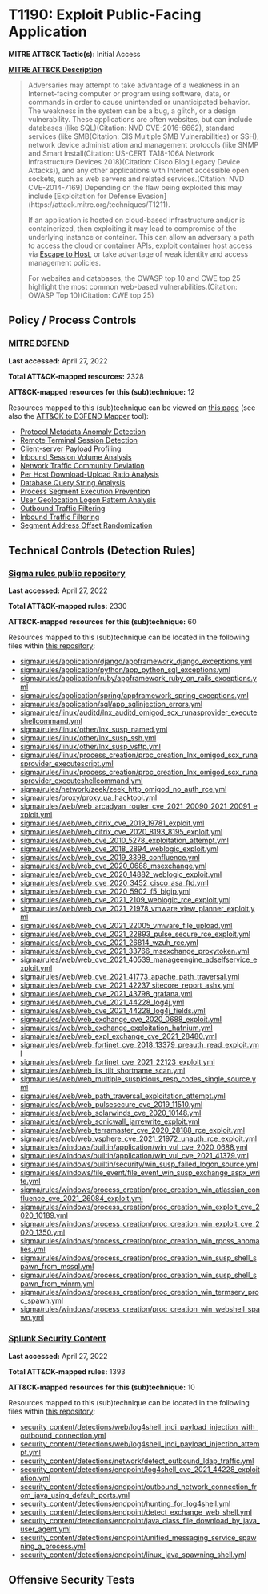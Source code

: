# T1190: Exploit Public-Facing Application
**MITRE ATT&CK Tactic(s):** Initial Access

**[MITRE ATT&CK Description](https://attack.mitre.org/techniques/T1190)**
<blockquote>Adversaries may attempt to take advantage of a weakness in an Internet-facing computer or program using software, data, or commands in order to cause unintended or unanticipated behavior. The weakness in the system can be a bug, a glitch, or a design vulnerability. These applications are often websites, but can include databases (like SQL)(Citation: NVD CVE-2016-6662), standard services (like SMB(Citation: CIS Multiple SMB Vulnerabilities) or SSH), network device administration and management protocols (like SNMP and Smart Install(Citation: US-CERT TA18-106A Network Infrastructure Devices 2018)(Citation: Cisco Blog Legacy Device Attacks)), and any other applications with Internet accessible open sockets, such as web servers and related services.(Citation: NVD CVE-2014-7169) Depending on the flaw being exploited this may include [Exploitation for Defense Evasion](https://attack.mitre.org/techniques/T1211). 

If an application is hosted on cloud-based infrastructure and/or is containerized, then exploiting it may lead to compromise of the underlying instance or container. This can allow an adversary a path to access the cloud or container APIs, exploit container host access via [Escape to Host](https://attack.mitre.org/techniques/T1611), or take advantage of weak identity and access management policies.

For websites and databases, the OWASP top 10 and CWE top 25 highlight the most common web-based vulnerabilities.(Citation: OWASP Top 10)(Citation: CWE top 25)</blockquote>

## Policy / Process Controls
### [MITRE D3FEND](https://d3fend.mitre.org/)
**Last accessed:** April 27, 2022

**Total ATT&CK-mapped resources:** 2328

**ATT&CK-mapped resources for this (sub)technique:** 12

Resources mapped to this (sub)technique can be viewed on [this page](https://d3fend.mitre.org/) (see also the [ATT&CK to D3FEND Mapper](https://d3fend.mitre.org/tools/attack-mapper) tool):

* [Protocol Metadata Anomaly Detection](https://d3fend.mitre.org/techniques/d3f:ProtocolMetadataAnomalyDetection)
* [Remote Terminal Session Detection](https://d3fend.mitre.org/techniques/d3f:RemoteTerminalSessionDetection)
* [Client-server Payload Profiling](https://d3fend.mitre.org/techniques/d3f:Client-serverPayloadProfiling)
* [Inbound Session Volume Analysis](https://d3fend.mitre.org/techniques/d3f:InboundSessionVolumeAnalysis)
* [Network Traffic Community Deviation](https://d3fend.mitre.org/techniques/d3f:NetworkTrafficCommunityDeviation)
* [Per Host Download-Upload Ratio Analysis](https://d3fend.mitre.org/techniques/d3f:PerHostDownload-UploadRatioAnalysis)
* [Database Query String Analysis](https://d3fend.mitre.org/techniques/d3f:DatabaseQueryStringAnalysis)
* [Process Segment Execution Prevention](https://d3fend.mitre.org/techniques/d3f:ProcessSegmentExecutionPrevention)
* [User Geolocation Logon Pattern Analysis](https://d3fend.mitre.org/techniques/d3f:UserGeolocationLogonPatternAnalysis)
* [Outbound Traffic Filtering](https://d3fend.mitre.org/techniques/d3f:OutboundTrafficFiltering)
* [Inbound Traffic Filtering](https://d3fend.mitre.org/techniques/d3f:InboundTrafficFiltering)
* [Segment Address Offset Randomization](https://d3fend.mitre.org/techniques/d3f:SegmentAddressOffsetRandomization)

## Technical Controls (Detection Rules)
### [Sigma rules public repository](https://github.com/SigmaHQ/sigma)
**Last accessed:** April 27, 2022

**Total ATT&CK-mapped rules:** 2330

**ATT&CK-mapped resources for this (sub)technique:** 60

Resources mapped to this (sub)technique can be located in the following files within [this repository](https://github.com/SigmaHQ/sigma/tree/master/rules):

* [sigma/rules/application/django/appframework_django_exceptions.yml](https://github.com/SigmaHQ/sigma/blob/master/rules/application/django/appframework_django_exceptions.yml)
* [sigma/rules/application/python/app_python_sql_exceptions.yml](https://github.com/SigmaHQ/sigma/blob/master/rules/application/python/app_python_sql_exceptions.yml)
* [sigma/rules/application/ruby/appframework_ruby_on_rails_exceptions.yml](https://github.com/SigmaHQ/sigma/blob/master/rules/application/ruby/appframework_ruby_on_rails_exceptions.yml)
* [sigma/rules/application/spring/appframework_spring_exceptions.yml](https://github.com/SigmaHQ/sigma/blob/master/rules/application/spring/appframework_spring_exceptions.yml)
* [sigma/rules/application/sql/app_sqlinjection_errors.yml](https://github.com/SigmaHQ/sigma/blob/master/rules/application/sql/app_sqlinjection_errors.yml)
* [sigma/rules/linux/auditd/lnx_auditd_omigod_scx_runasprovider_executeshellcommand.yml](https://github.com/SigmaHQ/sigma/blob/master/rules/linux/auditd/lnx_auditd_omigod_scx_runasprovider_executeshellcommand.yml)
* [sigma/rules/linux/other/lnx_susp_named.yml](https://github.com/SigmaHQ/sigma/blob/master/rules/linux/other/lnx_susp_named.yml)
* [sigma/rules/linux/other/lnx_susp_ssh.yml](https://github.com/SigmaHQ/sigma/blob/master/rules/linux/other/lnx_susp_ssh.yml)
* [sigma/rules/linux/other/lnx_susp_vsftp.yml](https://github.com/SigmaHQ/sigma/blob/master/rules/linux/other/lnx_susp_vsftp.yml)
* [sigma/rules/linux/process_creation/proc_creation_lnx_omigod_scx_runasprovider_executescript.yml](https://github.com/SigmaHQ/sigma/blob/master/rules/linux/process_creation/proc_creation_lnx_omigod_scx_runasprovider_executescript.yml)
* [sigma/rules/linux/process_creation/proc_creation_lnx_omigod_scx_runasprovider_executeshellcommand.yml](https://github.com/SigmaHQ/sigma/blob/master/rules/linux/process_creation/proc_creation_lnx_omigod_scx_runasprovider_executeshellcommand.yml)
* [sigma/rules/network/zeek/zeek_http_omigod_no_auth_rce.yml](https://github.com/SigmaHQ/sigma/blob/master/rules/network/zeek/zeek_http_omigod_no_auth_rce.yml)
* [sigma/rules/proxy/proxy_ua_hacktool.yml](https://github.com/SigmaHQ/sigma/blob/master/rules/proxy/proxy_ua_hacktool.yml)
* [sigma/rules/web/web_arcadyan_router_cve_2021_20090_2021_20091_exploit.yml](https://github.com/SigmaHQ/sigma/blob/master/rules/web/web_arcadyan_router_cve_2021_20090_2021_20091_exploit.yml)
* [sigma/rules/web/web_citrix_cve_2019_19781_exploit.yml](https://github.com/SigmaHQ/sigma/blob/master/rules/web/web_citrix_cve_2019_19781_exploit.yml)
* [sigma/rules/web/web_citrix_cve_2020_8193_8195_exploit.yml](https://github.com/SigmaHQ/sigma/blob/master/rules/web/web_citrix_cve_2020_8193_8195_exploit.yml)
* [sigma/rules/web/web_cve_2010_5278_exploitation_attempt.yml](https://github.com/SigmaHQ/sigma/blob/master/rules/web/web_cve_2010_5278_exploitation_attempt.yml)
* [sigma/rules/web/web_cve_2018_2894_weblogic_exploit.yml](https://github.com/SigmaHQ/sigma/blob/master/rules/web/web_cve_2018_2894_weblogic_exploit.yml)
* [sigma/rules/web/web_cve_2019_3398_confluence.yml](https://github.com/SigmaHQ/sigma/blob/master/rules/web/web_cve_2019_3398_confluence.yml)
* [sigma/rules/web/web_cve_2020_0688_msexchange.yml](https://github.com/SigmaHQ/sigma/blob/master/rules/web/web_cve_2020_0688_msexchange.yml)
* [sigma/rules/web/web_cve_2020_14882_weblogic_exploit.yml](https://github.com/SigmaHQ/sigma/blob/master/rules/web/web_cve_2020_14882_weblogic_exploit.yml)
* [sigma/rules/web/web_cve_2020_3452_cisco_asa_ftd.yml](https://github.com/SigmaHQ/sigma/blob/master/rules/web/web_cve_2020_3452_cisco_asa_ftd.yml)
* [sigma/rules/web/web_cve_2020_5902_f5_bigip.yml](https://github.com/SigmaHQ/sigma/blob/master/rules/web/web_cve_2020_5902_f5_bigip.yml)
* [sigma/rules/web/web_cve_2021_2109_weblogic_rce_exploit.yml](https://github.com/SigmaHQ/sigma/blob/master/rules/web/web_cve_2021_2109_weblogic_rce_exploit.yml)
* [sigma/rules/web/web_cve_2021_21978_vmware_view_planner_exploit.yml](https://github.com/SigmaHQ/sigma/blob/master/rules/web/web_cve_2021_21978_vmware_view_planner_exploit.yml)
* [sigma/rules/web/web_cve_2021_22005_vmware_file_upload.yml](https://github.com/SigmaHQ/sigma/blob/master/rules/web/web_cve_2021_22005_vmware_file_upload.yml)
* [sigma/rules/web/web_cve_2021_22893_pulse_secure_rce_exploit.yml](https://github.com/SigmaHQ/sigma/blob/master/rules/web/web_cve_2021_22893_pulse_secure_rce_exploit.yml)
* [sigma/rules/web/web_cve_2021_26814_wzuh_rce.yml](https://github.com/SigmaHQ/sigma/blob/master/rules/web/web_cve_2021_26814_wzuh_rce.yml)
* [sigma/rules/web/web_cve_2021_33766_msexchange_proxytoken.yml](https://github.com/SigmaHQ/sigma/blob/master/rules/web/web_cve_2021_33766_msexchange_proxytoken.yml)
* [sigma/rules/web/web_cve_2021_40539_manageengine_adselfservice_exploit.yml](https://github.com/SigmaHQ/sigma/blob/master/rules/web/web_cve_2021_40539_manageengine_adselfservice_exploit.yml)
* [sigma/rules/web/web_cve_2021_41773_apache_path_traversal.yml](https://github.com/SigmaHQ/sigma/blob/master/rules/web/web_cve_2021_41773_apache_path_traversal.yml)
* [sigma/rules/web/web_cve_2021_42237_sitecore_report_ashx.yml](https://github.com/SigmaHQ/sigma/blob/master/rules/web/web_cve_2021_42237_sitecore_report_ashx.yml)
* [sigma/rules/web/web_cve_2021_43798_grafana.yml](https://github.com/SigmaHQ/sigma/blob/master/rules/web/web_cve_2021_43798_grafana.yml)
* [sigma/rules/web/web_cve_2021_44228_log4j.yml](https://github.com/SigmaHQ/sigma/blob/master/rules/web/web_cve_2021_44228_log4j.yml)
* [sigma/rules/web/web_cve_2021_44228_log4j_fields.yml](https://github.com/SigmaHQ/sigma/blob/master/rules/web/web_cve_2021_44228_log4j_fields.yml)
* [sigma/rules/web/web_exchange_cve_2020_0688_exploit.yml](https://github.com/SigmaHQ/sigma/blob/master/rules/web/web_exchange_cve_2020_0688_exploit.yml)
* [sigma/rules/web/web_exchange_exploitation_hafnium.yml](https://github.com/SigmaHQ/sigma/blob/master/rules/web/web_exchange_exploitation_hafnium.yml)
* [sigma/rules/web/web_expl_exchange_cve_2021_28480.yml](https://github.com/SigmaHQ/sigma/blob/master/rules/web/web_expl_exchange_cve_2021_28480.yml)
* [sigma/rules/web/web_fortinet_cve_2018_13379_preauth_read_exploit.yml](https://github.com/SigmaHQ/sigma/blob/master/rules/web/web_fortinet_cve_2018_13379_preauth_read_exploit.yml)
* [sigma/rules/web/web_fortinet_cve_2021_22123_exploit.yml](https://github.com/SigmaHQ/sigma/blob/master/rules/web/web_fortinet_cve_2021_22123_exploit.yml)
* [sigma/rules/web/web_iis_tilt_shortname_scan.yml](https://github.com/SigmaHQ/sigma/blob/master/rules/web/web_iis_tilt_shortname_scan.yml)
* [sigma/rules/web/web_multiple_suspicious_resp_codes_single_source.yml](https://github.com/SigmaHQ/sigma/blob/master/rules/web/web_multiple_suspicious_resp_codes_single_source.yml)
* [sigma/rules/web/web_path_traversal_exploitation_attempt.yml](https://github.com/SigmaHQ/sigma/blob/master/rules/web/web_path_traversal_exploitation_attempt.yml)
* [sigma/rules/web/web_pulsesecure_cve_2019_11510.yml](https://github.com/SigmaHQ/sigma/blob/master/rules/web/web_pulsesecure_cve_2019_11510.yml)
* [sigma/rules/web/web_solarwinds_cve_2020_10148.yml](https://github.com/SigmaHQ/sigma/blob/master/rules/web/web_solarwinds_cve_2020_10148.yml)
* [sigma/rules/web/web_sonicwall_jarrewrite_exploit.yml](https://github.com/SigmaHQ/sigma/blob/master/rules/web/web_sonicwall_jarrewrite_exploit.yml)
* [sigma/rules/web/web_terramaster_cve_2020_28188_rce_exploit.yml](https://github.com/SigmaHQ/sigma/blob/master/rules/web/web_terramaster_cve_2020_28188_rce_exploit.yml)
* [sigma/rules/web/web_vsphere_cve_2021_21972_unauth_rce_exploit.yml](https://github.com/SigmaHQ/sigma/blob/master/rules/web/web_vsphere_cve_2021_21972_unauth_rce_exploit.yml)
* [sigma/rules/windows/builtin/application/win_vul_cve_2020_0688.yml](https://github.com/SigmaHQ/sigma/blob/master/rules/windows/builtin/application/win_vul_cve_2020_0688.yml)
* [sigma/rules/windows/builtin/application/win_vul_cve_2021_41379.yml](https://github.com/SigmaHQ/sigma/blob/master/rules/windows/builtin/application/win_vul_cve_2021_41379.yml)
* [sigma/rules/windows/builtin/security/win_susp_failed_logon_source.yml](https://github.com/SigmaHQ/sigma/blob/master/rules/windows/builtin/security/win_susp_failed_logon_source.yml)
* [sigma/rules/windows/file_event/file_event_win_susp_exchange_aspx_write.yml](https://github.com/SigmaHQ/sigma/blob/master/rules/windows/file_event/file_event_win_susp_exchange_aspx_write.yml)
* [sigma/rules/windows/process_creation/proc_creation_win_atlassian_confluence_cve_2021_26084_exploit.yml](https://github.com/SigmaHQ/sigma/blob/master/rules/windows/process_creation/proc_creation_win_atlassian_confluence_cve_2021_26084_exploit.yml)
* [sigma/rules/windows/process_creation/proc_creation_win_exploit_cve_2020_10189.yml](https://github.com/SigmaHQ/sigma/blob/master/rules/windows/process_creation/proc_creation_win_exploit_cve_2020_10189.yml)
* [sigma/rules/windows/process_creation/proc_creation_win_exploit_cve_2020_1350.yml](https://github.com/SigmaHQ/sigma/blob/master/rules/windows/process_creation/proc_creation_win_exploit_cve_2020_1350.yml)
* [sigma/rules/windows/process_creation/proc_creation_win_rpcss_anomalies.yml](https://github.com/SigmaHQ/sigma/blob/master/rules/windows/process_creation/proc_creation_win_rpcss_anomalies.yml)
* [sigma/rules/windows/process_creation/proc_creation_win_susp_shell_spawn_from_mssql.yml](https://github.com/SigmaHQ/sigma/blob/master/rules/windows/process_creation/proc_creation_win_susp_shell_spawn_from_mssql.yml)
* [sigma/rules/windows/process_creation/proc_creation_win_susp_shell_spawn_from_winrm.yml](https://github.com/SigmaHQ/sigma/blob/master/rules/windows/process_creation/proc_creation_win_susp_shell_spawn_from_winrm.yml)
* [sigma/rules/windows/process_creation/proc_creation_win_termserv_proc_spawn.yml](https://github.com/SigmaHQ/sigma/blob/master/rules/windows/process_creation/proc_creation_win_termserv_proc_spawn.yml)
* [sigma/rules/windows/process_creation/proc_creation_win_webshell_spawn.yml](https://github.com/SigmaHQ/sigma/blob/master/rules/windows/process_creation/proc_creation_win_webshell_spawn.yml)

### [Splunk Security Content](https://github.com/splunk/security_content)
**Last accessed:** April 27, 2022

**Total ATT&CK-mapped rules:** 1393

**ATT&CK-mapped resources for this (sub)technique:** 10

Resources mapped to this (sub)technique can be located in the following files within [this repository](https://github.com/splunk/security_content/tree/develop/detections):

* [security_content/detections/web/log4shell_jndi_payload_injection_with_outbound_connection.yml](https://github.com/splunk/security_content/blob/develop/detections/web/log4shell_jndi_payload_injection_with_outbound_connection.yml)
* [security_content/detections/web/log4shell_jndi_payload_injection_attempt.yml](https://github.com/splunk/security_content/blob/develop/detections/web/log4shell_jndi_payload_injection_attempt.yml)
* [security_content/detections/network/detect_outbound_ldap_traffic.yml](https://github.com/splunk/security_content/blob/develop/detections/network/detect_outbound_ldap_traffic.yml)
* [security_content/detections/endpoint/log4shell_cve_2021_44228_exploitation.yml](https://github.com/splunk/security_content/blob/develop/detections/endpoint/log4shell_cve_2021_44228_exploitation.yml)
* [security_content/detections/endpoint/outbound_network_connection_from_java_using_default_ports.yml](https://github.com/splunk/security_content/blob/develop/detections/endpoint/outbound_network_connection_from_java_using_default_ports.yml)
* [security_content/detections/endpoint/hunting_for_log4shell.yml](https://github.com/splunk/security_content/blob/develop/detections/endpoint/hunting_for_log4shell.yml)
* [security_content/detections/endpoint/detect_exchange_web_shell.yml](https://github.com/splunk/security_content/blob/develop/detections/endpoint/detect_exchange_web_shell.yml)
* [security_content/detections/endpoint/java_class_file_download_by_java_user_agent.yml](https://github.com/splunk/security_content/blob/develop/detections/endpoint/java_class_file_download_by_java_user_agent.yml)
* [security_content/detections/endpoint/unified_messaging_service_spawning_a_process.yml](https://github.com/splunk/security_content/blob/develop/detections/endpoint/unified_messaging_service_spawning_a_process.yml)
* [security_content/detections/endpoint/linux_java_spawning_shell.yml](https://github.com/splunk/security_content/blob/develop/detections/endpoint/linux_java_spawning_shell.yml)


## Offensive Security Tests
